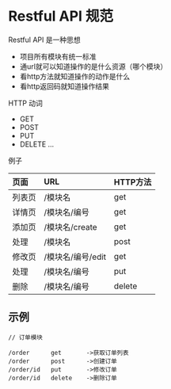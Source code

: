 # Restful API 规范

Restful API 是一种思想

- 项目所有模块有统一标准
- 通url就可以知道操作的是什么资源（哪个模块）
- 看http方法就知道操作的动作是什么
- 看http返回码就知道操作结果

HTTP 动词

- GET
- POST
- PUT
- DELETE
...



例子

| 页面   | URL               | HTTP方法 |
|:------ |:---------------- | -------- |
| 列表页 | /模块名           | get      |
| 详情页 | /模块名/编号      | get      |
| 添加页 | /模块名/create    | get      |
| 处理   | /模块名           | post     |
| 修改页 | /模块名/编号/edit | get      |
| 处理   | /模块名/编号      | put      |
| 删除   | /模块名/编号      | delete   |



## 示例

```
// 订单模块

/order      get       ->获取订单列表
/order      post      ->创建订单
/order/id   put       ->修改订单
/order/id   delete    ->删除订单
```
